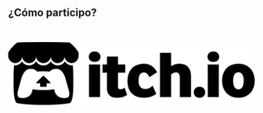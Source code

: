 <div class="block-media-1">
<h2 style="font-family: var(--font-monospace); padding-bottom: 30px;">¿Cómo participo?</h2>
<img src="/img/itch.io-logo.png" alt="itch.io logo" loading="lazy">
</div>